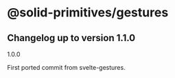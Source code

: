# @solid-primitives/gestures

## Changelog up to version 1.1.0

1.0.0

First ported commit from svelte-gestures.

